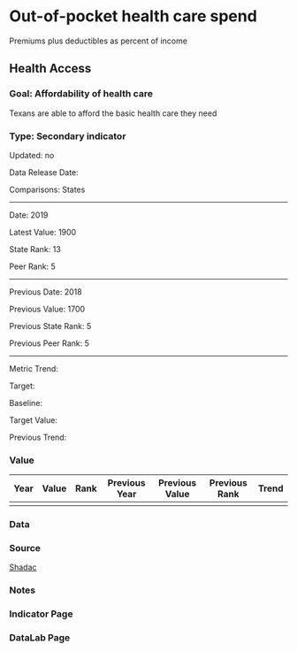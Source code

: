 # Out-of-pocket health care spend

Premiums plus deductibles as percent of income

## Health Access

### Goal: Affordability of health care

Texans are able to afford the basic health care they need

### Type: Secondary indicator

Updated: no

Data Release Date: 

Comparisons: States

----

Date: 2019

Latest Value: 1900

State Rank: 13

Peer Rank: 5

----

Previous Date:  2018

Previous Value: 1700

Previous State Rank:   5

Previous Peer Rank: 5

----
Metric Trend: 

Target: 

Baseline: 

Target Value: 

Previous Trend: 



### Value

|Year         |  Value      | Rank        | Previous Year| Previous Value | Previous Rank  | Trend| 
| ----------- | ----------- | ----------- | ----------- | ----------- | ----------- | -----------|
|             |             |             |             |              |            |            |

### Data

### Source

[Shadac](http://statehealthcompare.shadac.org/map/229/median-medical-outofpocket-spending-by-total#a/27/263)

### Notes



### Indicator Page


### DataLab Page

